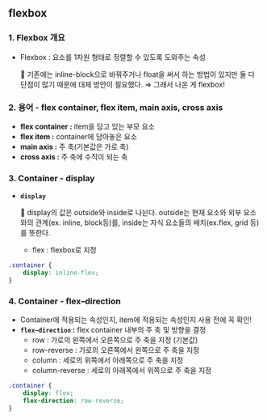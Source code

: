 ## flexbox

### 1. Flexbox 개요

- Flexbox : 요소를 1차원 형태로 정렬할 수 있도록 도와주는 속성

    📎 기존에는 inline-block으로 바꿔주거나 float을 써서 하는 방법이 있지만 둘 다 단점이 많기 때문에 대체 방안이 필요했다. ⇒ 그래서 나온 게 flexbox!

### 2. 용어 - flex container, flex item, main axis, cross axis

- **flex container :** item을 담고 있는 부모 요소
- **flex item :** container에 담아놓은 요소
- **main axis :** 주 축(기본값은 가로 축)
- **cross axis :** 주 축에 수직이 되는 축

### 3. Container - display

- **`display`**

    📎 display의 값은 outside와 inside로 나뉜다. outside는 현재 요소와 외부 요소와의 관계(ex. inline, block등)를, inside는 자식 요소들의 배치(ex.flex, grid 등)를 뜻한다.

    - flex : flexbox로 지정

```css
.container {
	display: inline-flex;
}
```

### 4. Container - flex–direction

- Container에 적용되는 속성인지, item에 적용되는 속성인지 사용 전에 꼭 확인!
- **`flex–direction` :** flex container 내부의 주 축 및 방향을 결정
    - row : 가로의 왼쪽에서 오른쪽으로 주 축을 지정 (기본값)
    - row-reverse : 가로의 오른쪽에서 왼쪽으로 주 축을 지정
    - column : 세로의 위쪽에서 아래쪽으로 주 축을 지정
    - column-reverse : 세로의 아래쪽에서 위쪽으로 주 축을 지정

```css
.container {
	display: flex;
	flex-direction: row-reverse;
}
```

